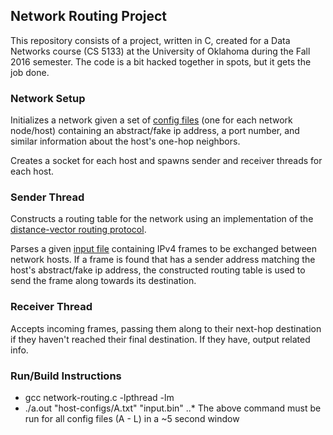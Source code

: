 ## Network Routing Project

This repository consists of a project, written in C, created for a Data Networks course (CS 5133) at the University of Oklahoma during the Fall 2016 semester. The code is a bit hacked together in spots, but it gets the job done.

### Network Setup

Initializes a network given a set of [config files](../master/host-configs) (one for each network node/host) containing an abstract/fake ip address, a port number, and similar information about the host's one-hop neighbors.

Creates a socket for each host and spawns sender and receiver threads for each host.

### Sender Thread

Constructs a routing table for the network using an implementation of the [distance-vector routing protocol](https://en.wikipedia.org/wiki/Distance-vector_routing_protocol).

Parses a given [input file](../master/input.bin) containing IPv4 frames to be exchanged between network hosts. If a frame is found that has a sender address matching the host's abstract/fake ip address, the constructed routing table is used to send the frame along towards its destination.

### Receiver Thread

Accepts incoming frames, passing them along to their next-hop destination if they haven't reached their final destination. If they have, output related info.


### Run/Build Instructions

* gcc network-routing.c -lpthread -lm
* ./a.out "host-configs/A.txt" "input.bin"
..* The above command must be run for all config files (A - L) in a ~5 second window

